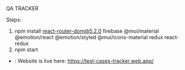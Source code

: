 QA TRACKER

Steps:

1. npm install react-router-dom@5.2.0 firebase @mui/material @emotion/react @emotion/styled @mui/icons-material redux react-redux
2. npm start
 * : Website is live here: https://test-cases-tracker.web.app/

